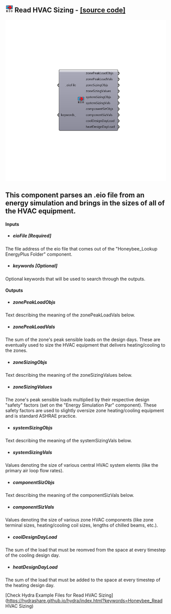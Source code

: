 ## ![](../../images/icons/Read_HVAC_Sizing.png) Read HVAC Sizing - [[source code]](https://github.com/ladybug-tools/honeybee-legacy/tree/master/src/Honeybee_Read%20HVAC%20Sizing.py)

![](../../images/components/Read_HVAC_Sizing.png)

This component parses an .eio file from an energy simulation and brings in the sizes of all of the HVAC equipment.
 -
 

#### Inputs
* ##### eioFile [Required]
The file address of the eio file that comes out of the "Honeybee_Lookup EnergyPlus Folder" component.
* ##### keywords [Optional]
Optional keywords that will be used to search through the outputs.

#### Outputs
* ##### zonePeakLoadObjs
Text describing the meaning of the zonePeakLoadVals below.
* ##### zonePeakLoadVals
The sum of the zone's peak sensible loads on the design days.  These are eventually used to size the HVAC equipment that delivers heating/cooling to the zones.
* ##### zoneSizingObjs
Text describing the meaning of the zoneSizingValues below.
* ##### zoneSizingValues
The zone's peak sensible loads multiplied by their respective design "safety" factors (set on the "Energy Simulation Par" component). These safety factors are used to slightly oversize zone heating/cooling equipment and is standard ASHRAE practice.
* ##### systemSizingObjs
Text describing the meaning of the systemSizingVals below.
* ##### systemSizingVals
Values denoting the size of various central HVAC system elemts (like the primary air loop flow rates).
* ##### componentSizObjs
Text describing the meaning of the componentSizVals below.
* ##### componentSizVals
Values denoting the size of various zone HVAC components (like zone terminal sizes, heating/cooling coil sizes, lengths of chilled beams, etc.).
* ##### coolDesignDayLoad
The sum of the load that must be reomved from the space at every timestep of the cooling design day.
* ##### heatDesignDayLoad
The sum of the load that must be added to the space at every timestep of the heating design day.


[Check Hydra Example Files for Read HVAC Sizing](https://hydrashare.github.io/hydra/index.html?keywords=Honeybee_Read HVAC Sizing)